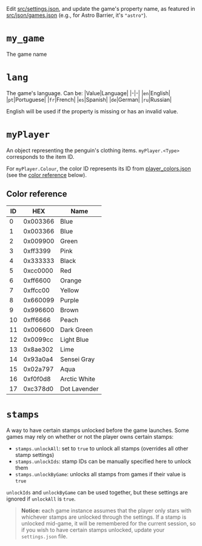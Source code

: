 Edit [src/settings.json](./src/settings.json), and update the game's property name, as featured in [src/json/games.json](./src/json/games.json) (e.g., for Astro Barrier, it's `"astro"`).

# `my_game`
The game name

# `lang`
The game's language. Can be:
|Value|Language|
|-|-|
|`en`|English|
|`pt`|Portuguese|
|`fr`|French|
|`es`|Spanish|
|`de`|German|
|`ru`|Russian|

English will be used if the property is missing or has an invalid value. 

# `myPlayer`
An object representing the penguin's clothing items. `myPlayer.<Type>` corresponds to the item ID.

For `myPlayer.Colour`, the color ID represents its ID from [player_colors.json](https://web.archive.org/web/20170329041807if_/media1.clubpenguin.com/play/en/web_service/game_configs/player_colors.json) (see the [color reference](#color-reference) below).

## Color reference
|ID|HEX|Name|
|-|-|-|
|0|0x003366|Blue|
|1|0x003366|Blue|
|2|0x009900|Green|
|3|0xff3399|Pink|
|4|0x333333|Black|
|5|0xcc0000|Red|
|6|0xff6600|Orange|
|7|0xffcc00|Yellow|
|8|0x660099|Purple|
|9|0x996600|Brown|
|10|0xff6666|Peach|
|11|0x006600|Dark Green|
|12|0x0099cc|Light Blue|
|13|0x8ae302|Lime|
|14|0x93a0a4|Sensei Gray|
|15|0x02a797|Aqua|
|16|0xf0f0d8|Arctic White|
|17|0xc378d0|Dot Lavender|

# `stamps`
A way to have certain stamps unlocked before the game launches. Some games may rely on whether or not the player owns certain stamps:
- `stamps.unlockAll`: set to `true` to unlock all stamps (overrides all other stamp settings)
- `stamps.unlockIds`: stamp IDs can be manually specified here to unlock them
- `stamps.unlockByGame`: unlocks all stamps from games if their value is `true`

`unlockIds` and `unlockByGame` can be used together, but these settings are ignored if `unlockAll` is `true`.

> **Notice:** each game instance assumes that the player only stars with whichever stamps are unlocked through the settings. If a stamp is unlocked mid-game, it will be remembered for the current session, so if you wish to have certain stamps unlocked, update your `settings.json` file.